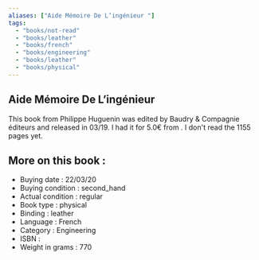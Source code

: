 ```yaml
---
aliases: ["Aide Mémoire De L’ingénieur "] 
tags: 
  - "books/not-read" 
  - "books/leather" 
  - "books/french"
  - "books/engineering"
  - "books/leather"
  - "books/physical"
---
```



## Aide Mémoire De L’ingénieur 
This book from Philippe Huguenin  was edited by Baudry & Compagnie éditeurs and released in 03/19. I had it for 5.0€ from . I don't read the 1155 pages yet.

## More on this book :
- Buying date : 22/03/20
- Buying condition : second_hand
- Actual condition : regular
- Book type : physical
- Binding : leather
- Language : French
- Category : Engineering
- ISBN : 
- Weight in grams : 770
